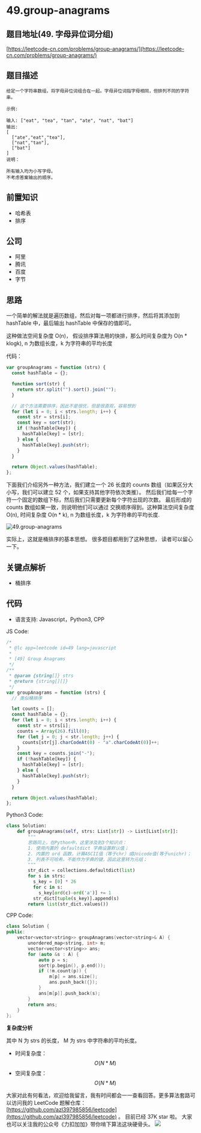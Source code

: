 # 49.group-anagrams

## 题目地址\(49. 字母异位词分组\)

[https://leetcode-cn.com/problems/group-anagrams/](https://leetcode-cn.com/problems/group-anagrams/)

## 题目描述

```text
给定一个字符串数组，将字母异位词组合在一起。字母异位词指字母相同，但排列不同的字符串。

示例:

输入: ["eat", "tea", "tan", "ate", "nat", "bat"]
输出:
[
  ["ate","eat","tea"],
  ["nat","tan"],
  ["bat"]
]
说明：

所有输入均为小写字母。
不考虑答案输出的顺序。
```

## 前置知识

* 哈希表
* 排序

## 公司

* 阿里
* 腾讯
* 百度
* 字节

## 思路

一个简单的解法就是遍历数组，然后对每一项都进行排序，然后将其添加到 hashTable 中，最后输出 hashTable 中保存的值即可。

这种做法空间复杂度 O\(n\)， 假设排序算法用的快排，那么时间复杂度为 O\(n \* klogk\), n 为数组长度，k 为字符串的平均长度

代码：

```javascript
var groupAnagrams = function (strs) {
  const hashTable = {};

  function sort(str) {
    return str.split("").sort().join("");
  }

  // 这个方法需要排序，因此不是很优，但是很直观，容易想到
  for (let i = 0; i < strs.length; i++) {
    const str = strs[i];
    const key = sort(str);
    if (!hashTable[key]) {
      hashTable[key] = [str];
    } else {
      hashTable[key].push(str);
    }
  }

  return Object.values(hashTable);
};
```

下面我们介绍另外一种方法，我们建立一个 26 长度的 counts 数组（如果区分大小写，我们可以建立 52 个，如果支持其他字符依次类推）。 然后我们给每一个字符一个固定的数组下标，然后我们只需要更新每个字符出现的次数。 最后形成的 counts 数组如果一致，则说明他们可以通过 交换顺序得到。这种算法空间复杂度 O\(n\), 时间复杂度 O\(n \* k\), n 为数组长度，k 为字符串的平均长度.

![49.group-anagrams](https://tva1.sinaimg.cn/large/007S8ZIlly1ghlubhv58qj30n209474l.jpg)

实际上，这就是桶排序的基本思想。 很多题目都用到了这种思想， 读者可以留心一下。

## 关键点解析

* 桶排序

## 代码

* 语言支持: Javascript，Python3, CPP

JS Code:

```javascript
/*
 * @lc app=leetcode id=49 lang=javascript
 *
 * [49] Group Anagrams
 */
/**
 * @param {string[]} strs
 * @return {string[][]}
 */
var groupAnagrams = function (strs) {
  // 类似桶排序

  let counts = [];
  const hashTable = {};
  for (let i = 0; i < strs.length; i++) {
    const str = strs[i];
    counts = Array(26).fill(0);
    for (let j = 0; j < str.length; j++) {
      counts[str[j].charCodeAt(0) - "a".charCodeAt(0)]++;
    }
    const key = counts.join("-");
    if (!hashTable[key]) {
      hashTable[key] = [str];
    } else {
      hashTable[key].push(str);
    }
  }

  return Object.values(hashTable);
};
```

Python3 Code:

```python
class Solution:
    def groupAnagrams(self, strs: List[str]) -> List[List[str]]:
        """
        思路同上，在Python中，这里涉及到3个知识点：
        1. 使用内置的 defaultdict 字典设置默认值；
        2. 内置的 ord 函数，计算ASCII值（等于chr）或Unicode值(等于unichr)；
        3. 列表不可哈希，不能作为字典的键，因此这里转为元组；
        """
        str_dict = collections.defaultdict(list)
        for s in strs:
          s_key = [0] * 26
          for c in s:
            s_key[ord(c)-ord('a')] += 1
          str_dict[tuple(s_key)].append(s)
        return list(str_dict.values())
```

CPP Code:

```cpp
class Solution {
public:
    vector<vector<string>> groupAnagrams(vector<string>& A) {
        unordered_map<string, int> m;
        vector<vector<string>> ans;
        for (auto &s : A) {
            auto p = s;
            sort(p.begin(), p.end());
            if (!m.count(p)) {
                m[p] = ans.size();
                ans.push_back({});
            }
            ans[m[p]].push_back(s);
        }
        return ans;
    }
};
```

**复杂度分析**

其中 N 为 strs 的长度， M 为 strs 中字符串的平均长度。

* 时间复杂度：$$O(N * M)$$
* 空间复杂度：$$O(N * M)$$

大家对此有何看法，欢迎给我留言，我有时间都会一一查看回答。更多算法套路可以访问我的 LeetCode 题解仓库：[https://github.com/azl397985856/leetcode](https://github.com/azl397985856/leetcode) 。 目前已经 37K star 啦。 大家也可以关注我的公众号《力扣加加》带你啃下算法这块硬骨头。 ![](https://tva1.sinaimg.cn/large/007S8ZIlly1gfcuzagjalj30p00dwabs.jpg)

